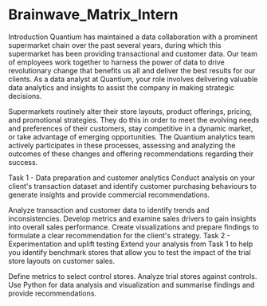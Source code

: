 # Brainwave_Matrix_Intern

Introduction
Quantium has maintained a data collaboration with a prominent supermarket chain over the past several years, during which this supermarket has been providing transactional and customer data. Our team of employees work together to harness the power of data to drive revolutionary change that benefits us all and deliver the best results for our clients. As a data analyst at Quantium, your role involves delivering valuable data analytics and insights to assist the company in making strategic decisions.

Supermarkets routinely alter their store layouts, product offerings, pricing, and promotional strategies. They do this in order to meet the evolving needs and preferences of their customers, stay competitive in a dynamic market, or take advantage of emerging opportunities. The Quantium analytics team actively participates in these processes, assessing and analyzing the outcomes of these changes and offering recommendations regarding their success.

Task 1 - Data preparation and customer analytics
Conduct analysis on your client's transaction dataset and identify customer purchasing behaviours to generate insights and provide commercial recommendations.

Analyze transaction and customer data to identify trends and inconsistencies.
Develop metrics and examine sales drivers to gain insights into overall sales performance.
Create visualizations and prepare findings to formulate a clear recommendation for the client's strategy.
Task 2 - Experimentation and uplift testing
Extend your analysis from Task 1 to help you identify benchmark stores that allow you to test the impact of the trial store layouts on customer sales.

Define metrics to select control stores.
Analyze trial stores against controls.
Use Python for data analysis and visualization and summarise findings and provide recommendations.
